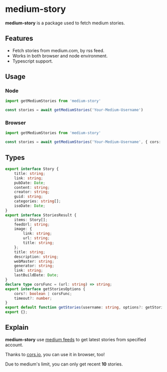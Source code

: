 # medium-story

**medium-story** is a package used to fetch medium stories.

## Features

* Fetch stories from medium.com, by rss feed.
* Works in both browser and node environment.
* Typescript support.

## Usage

### Node

```typescript
import getMediumStories from 'medium-story'

const stories = await getMediumStories('Your-Medium-Username')
```

### Browser

```typescript
import getMediumStories from 'medium-story'

const stories = await getMediumStories('Your-Medium-Username', { cors: true })
```

## Types

```typescript
export interface Story {
    title: string;
    link: string;
    pubDate: Date;
    content: string;
    creator: string;
    guid: string;
    categories: string[];
    isoDate: Date;
}
export interface StoriesResult {
    items: Story[];
    feedUrl: string;
    image: {
        link: string;
        url: string;
        title: string;
    };
    title: string;
    description: string;
    webMaster: string;
    generator: string;
    link: string;
    lastBuildDate: Date;
}
declare type corsFunc = (url: string) => string;
export interface getStoriesOptions {
    cors?: boolean | corsFunc;
    timeout?: number;
}
export default function getStories(username: string, options?: getStoriesOptions): Promise<StoriesResult>;
export {};
```

## Explain

**medium-story** use [medium feeds](https://help.medium.com/hc/en-us/articles/214874118-RSS-feeds) to get latest stories from specified account.

Thanks to [cors.io](https://cors.io/), you can use it in browser, too!

Due to medium's limit, you can only get recent **10** stories.